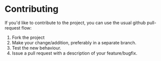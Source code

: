 # Contributing

If you'd like to contribute to the project, you can use the usual github pull-request flow:

1. Fork the project
2. Make your change/addition, preferably in a separate branch.
3. Test the new behaviour.
4. Issue a pull request with a description of your feature/bugfix.
